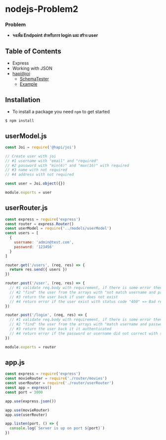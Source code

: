 # nodejs-Problem2
### Problem
- **จงเพิ่ม Endpoint สำหรับการ login และ สร้าง user**

<!-- Tips -->
## Table of Contents

* Express
* Working with JSON
* [hapi@joi](https://hapi.dev/)
  * [SchemaTester](https://hapi.dev/module/joi/tester/)
  * [Example](https://hapi.dev/module/joi/#example)



## Installation

- To install a package you need `npm` to get started
```shell
$ npm install
```

## userModel.js

```javascript
const Joi = require('@hapi/joi')

// Create user with joi
// #1 username with "email" and "required"
// #2 password with "min(6)" and "max(16)" with required
// #3 name with not required
// #4 address with not required

const user = Joi.object({})

module.exports = user

```


## userRouter.js

```javascript
const express = require('express')
const router = express.Router()
const userModel = require('../models/userModel')
const users = [
  {
    username: 'admin@test.com',
    password: '123456'
  }
]

router.get('/users', (req, res) => {
  return res.send({ users })
})

router.post('/user', (req, res) => {
  // #1 validate req.body with requirement, if there is some error then return it.
  // #2 "find" the user from the arrays with "not match username and password"
  // #3 return the user back if user does not exist
  // #4 return error if the user exist with status code "400" => Bad request
})

router.post('/login', (req, res) => {
  // #1 validate req.body with requirement, if there is some error then return it.
  // #2 "find" the user from the arrays with "match username and password"
  // #3 return the user back it it authenticated
  // #4 return error if the password or username did not correct with status code "401" Unathorized
})

module.exports = router
```


## app.js

```javascript
const express = require('express')
const movieRouter = require('./router/movies')
const userRouter = require('./router/userRouter')
const app = express()
const port = 3000

app.use(express.json())

app.use(movieRouter)
app.use(userRouter)

app.listen(port, () => {
  console.log(`Server is up on port ${port}`)
})

```
